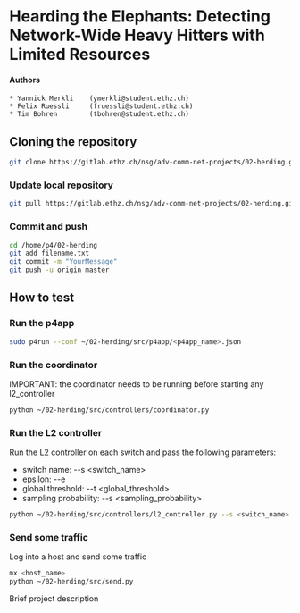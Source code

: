 # Hearding the Elephants: Detecting Network-Wide Heavy Hitters with Limited Resources

#### Authors
    * Yannick Merkli    (ymerkli@student.ethz.ch)
    * Felix Ruessli     (fruessli@student.ethz.ch)
    * Tim Bohren        (tbohren@student.ethz.ch)

## Cloning the repository

```bash
git clone https://gitlab.ethz.ch/nsg/adv-comm-net-projects/02-herding.git ~/
```

### Update local repository

```bash
git pull https://gitlab.ethz.ch/nsg/adv-comm-net-projects/02-herding.git
```

### Commit and push
```bash
cd /home/p4/02-herding
git add filename.txt
git commit -m "YourMessage"
git push -u origin master
```

## How to test
### Run the p4app
```bash
sudo p4run --conf ~/02-herding/src/p4app/<p4app_name>.json
```

### Run the coordinator
IMPORTANT: the coordinator needs to be running before starting any l2_controller
```bash
python ~/02-herding/src/controllers/coordinator.py
```

### Run the L2 controller
Run the L2 controller on each switch and pass the following parameters:
* switch name: --s <switch_name>
* epsilon: --e <epsilon>
* global threshold: --t <global_threshold>
* sampling probability: --s <sampling_probability>

```bash
python ~/02-herding/src/controllers/l2_controller.py --s <switch_name> --e <epilon> --t <global_threshold> --s <sampling_probability>
```

### Send some traffic
Log into a host and send some traffic
```bash
mx <host_name>
python ~/02-herding/src/send.py
```

Brief project description
